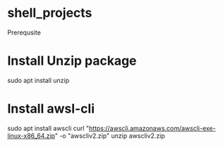 # shell_projects

Prerequsite

# Install Unzip package
sudo apt install unzip

# Install awsl-cli 
sudo apt install awscli
curl "https://awscli.amazonaws.com/awscli-exe-linux-x86_64.zip" -o "awscliv2.zip"
unzip awscliv2.zip

